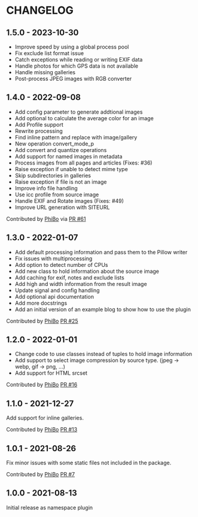 CHANGELOG
=========

1.5.0 - 2023-10-30
------------------

* Improve speed by using a global process pool
* Fix exclude list format issue
* Catch exceptions while reading or writing EXIF data
* Handle photos for which GPS data is not available
* Handle missing galleries
* Post-process JPEG images with RGB converter

1.4.0 - 2022-09-08
------------------

- Add config parameter to generate addtional images
- Add optional to calculate the average color for an image
- Add Profile support
- Rewrite processing
- Find inline pattern and replace with image/gallery
- New operation convert_mode_p
- Add convert and quantize operations
- Add support for named images in metadata
- Process images from all pages and articles (Fixes: #36)
- Raise exception if unable to detect mime type
- Skip subdirectories in galleries
- Raise exception if file is not an image
- Improve info file handling
- Use icc profile from source image
- Handle EXIF and Rotate images (Fixes: #49)
- Improve URL generation with SITEURL

Contributed by [PhiBo](https://github.com/phibos) via [PR #61](https://github.com/pelican-plugins/photos/pull/61/)


1.3.0 - 2022-01-07
------------------

- Add default processing information and pass them to the Pillow writer
- Fix issues with multiprocessing
- Add option to detect number of CPUs
- Add new class to hold information about the source image
- Add caching for exif, notes and exclude lists
- Add high and width information from the result image
- Update signal and config handling
- Add optional api documentation
- Add more docstrings
- Add an initial version of an example blog to show how to use the plugin

Contributed by [PhiBo](https://github.com/phibos) [PR #25](https://github.com/pelican-plugins/photos/pull/25/)


1.2.0 - 2022-01-01
------------------

- Change code to use classes instead of tuples to hold image information
- Add support to select image compression by source type. (jpeg -> webp, gif -> png, ...)
- Add support for HTML srcset

Contributed by [PhiBo](https://github.com/phibos) [PR #16](https://github.com/pelican-plugins/photos/pull/16/)


1.1.0 - 2021-12-27
------------------

Add support for inline galleries.

Contributed by [PhiBo](https://github.com/phibos) [PR #13](https://github.com/pelican-plugins/photos/pull/13/)


1.0.1 - 2021-08-26
------------------

Fix minor issues with some static files not included in the package.

Contributed by [PhiBo](https://github.com/phibos) [PR #7](https://github.com/pelican-plugins/photos/pull/7/)


1.0.0 - 2021-08-13
------------------

Initial release as namespace plugin

